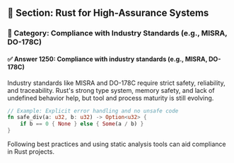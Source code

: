 ## 📘 Section: Rust for High-Assurance Systems
### 🔹 Category: Compliance with Industry Standards (e.g., MISRA, DO-178C)
#### ✅ Answer 1250: Compliance with industry standards (e.g., MISRA, DO-178C)

Industry standards like MISRA and DO-178C require strict safety, reliability, and traceability. Rust's strong type system, memory safety, and lack of undefined behavior help, but tool and process maturity is still evolving.

```rust
// Example: Explicit error handling and no unsafe code
fn safe_div(a: u32, b: u32) -> Option<u32> {
    if b == 0 { None } else { Some(a / b) }
}
```

Following best practices and using static analysis tools can aid compliance in Rust projects.
